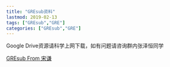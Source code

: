 ```yaml
---
title: "GREsub资料"
lastmod: 2019-02-13
tags: ["GREsub","GRE"]
categories: ["GREsub","GRE"]
---
```




Google Drive资源请科学上网下载，如有问题请咨询群内张泽恒同学

[GREsub From 宋谦](https://drive.google.com/open?id=1acHiX6BpE6JSCJPRGDiyJqLMN2sF40om)
